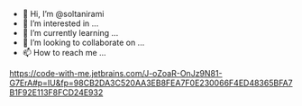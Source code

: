 - 👋 Hi, I’m @soltanirami
- 👀 I’m interested in ...
- 🌱 I’m currently learning ...
- 💞️ I’m looking to collaborate on ...
- 📫 How to reach me ...

<!---
soltanirami/soltanirami is a ✨ special ✨ repository because its `README.md` (this file) appears on your GitHub profile.
You can click the Preview link to take a look at your changes.
--->
https://code-with-me.jetbrains.com/J-oZoaR-OnJz9N81-G7ErA#p=IU&fp=98CB2DA3C520AA3EB8FEA7F0E230066F4ED48365BFA7B1F92E113F8FCD24E932
